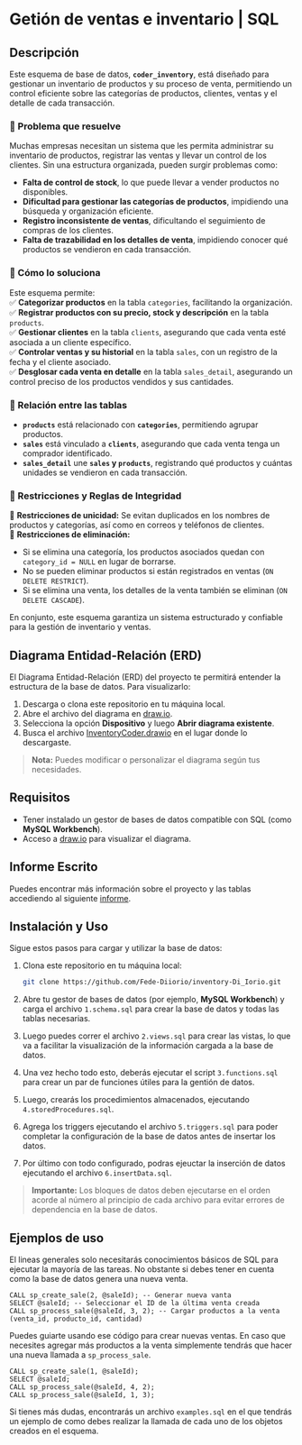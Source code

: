 # Getión de ventas e inventario | SQL

## Descripción

Este esquema de base de datos, **`coder_inventory`**, está diseñado para gestionar un inventario de productos y su proceso de venta, permitiendo un control eficiente sobre las categorías de productos, clientes, ventas y el detalle de cada transacción.

### **🔹 Problema que resuelve**

Muchas empresas necesitan un sistema que les permita administrar su inventario de productos, registrar las ventas y llevar un control de los clientes. Sin una estructura organizada, pueden surgir problemas como:

- **Falta de control de stock**, lo que puede llevar a vender productos no disponibles.
- **Dificultad para gestionar las categorías de productos**, impidiendo una búsqueda y organización eficiente.
- **Registro inconsistente de ventas**, dificultando el seguimiento de compras de los clientes.
- **Falta de trazabilidad en los detalles de venta**, impidiendo conocer qué productos se vendieron en cada transacción.

### **🔹 Cómo lo soluciona**

Este esquema permite:  
✅ **Categorizar productos** en la tabla `categories`, facilitando la organización.  
✅ **Registrar productos con su precio, stock y descripción** en la tabla `products`.  
✅ **Gestionar clientes** en la tabla `clients`, asegurando que cada venta esté asociada a un cliente específico.  
✅ **Controlar ventas y su historial** en la tabla `sales`, con un registro de la fecha y el cliente asociado.  
✅ **Desglosar cada venta en detalle** en la tabla `sales_detail`, asegurando un control preciso de los productos vendidos y sus cantidades.

### **🔹 Relación entre las tablas**

- **`products`** está relacionado con **`categories`**, permitiendo agrupar productos.
- **`sales`** está vinculado a **`clients`**, asegurando que cada venta tenga un comprador identificado.
- **`sales_detail`** une **`sales` y `products`**, registrando qué productos y cuántas unidades se vendieron en cada transacción.

### **🔹 Restricciones y Reglas de Integridad**

🔹 **Restricciones de unicidad:** Se evitan duplicados en los nombres de productos y categorías, así como en correos y teléfonos de clientes.  
🔹 **Restricciones de eliminación:**

- Si se elimina una categoría, los productos asociados quedan con `category_id = NULL` en lugar de borrarse.
- No se pueden eliminar productos si están registrados en ventas (`ON DELETE RESTRICT`).
- Si se elimina una venta, los detalles de la venta también se eliminan (`ON DELETE CASCADE`).

En conjunto, este esquema garantiza un sistema estructurado y confiable para la gestión de inventario y ventas.

## Diagrama Entidad-Relación (ERD)

El Diagrama Entidad-Relación (ERD) del proyecto te permitirá entender la estructura de la base de datos. Para visualizarlo:

1. Descarga o clona este repositorio en tu máquina local.
2. Abre el archivo del diagrama en [draw.io](https://app.diagrams.net/).
3. Selecciona la opción **Dispositivo** y luego **Abrir diagrama existente**.
4. Busca el archivo [InventoryCoder.drawio](https://github.com/Fede-Diiorio/inventory-Di_Iorio/blob/main/InventoryCoder.drawio) en el lugar donde lo descargaste.

> **Nota:** Puedes modificar o personalizar el diagrama según tus necesidades.

## Requisitos

- Tener instalado un gestor de bases de datos compatible con SQL (como **MySQL Workbench**).
- Acceso a [draw.io](https://app.diagrams.net/) para visualizar el diagrama.

## Informe Escrito

Puedes encontrar más información sobre el proyecto y las tablas accediendo al siguiente [informe](https://drive.google.com/file/d/1rTDs8yyLNltXdM5anJH5yGsNwmHJAMUq/view?usp=drive_link).

## Instalación y Uso

Sigue estos pasos para cargar y utilizar la base de datos:

1. Clona este repositorio en tu máquina local:

   ```bash
   git clone https://github.com/Fede-Diiorio/inventory-Di_Iorio.git
   ```

2. Abre tu gestor de bases de datos (por ejemplo, **MySQL Workbench**) y carga el archivo `1.schema.sql` para crear la base de datos y todas las tablas necesarias.
3. Luego puedes correr el archivo `2.views.sql` para crear las vistas, lo que va a facilitar la visualización de la información cargada a la base de datos.
4. Una vez hecho todo esto, deberás ejecutar el script `3.functions.sql` para crear un par de funciones útiles para la gentión de datos.
5. Luego, crearás los procedimientos almacenados, ejecutando `4.storedProcedures.sql`.
6. Agrega los triggers ejecutando el archivo `5.triggers.sql` para poder completar la configuración de la base de datos antes de insertar los datos.
7. Por último con todo configurado, podras ejeuctar la inserción de datos ejecutando el archivo `6.insertData.sql`.

> **Importante:** Los bloques de datos deben ejecutarse en el orden acorde al número al principio de cada archivo para evitar errores de dependencia en la base de datos.

## Ejemplos de uso

El lineas generales solo necesitarás conocimientos básicos de SQL para ejecutar la mayoría de las tareas. No obstante si debes tener en cuenta como la base de datos genera una nueva venta.

    CALL sp_create_sale(2, @saleId); -- Generar nueva vanta
    SELECT @saleId; -- Seleccionar el ID de la última venta creada
    CALL sp_process_sale(@saleId, 3, 2); -- Cargar productos a la venta (venta_id, producto_id, cantidad)

Puedes guiarte usando ese código para crear nuevas ventas. En caso que necesites agregar más productos a la venta simplemente tendrás que hacer una nueva llamada a `sp_process_sale`.

    CALL sp_create_sale(1, @saleId);
    SELECT @saleId;
    CALL sp_process_sale(@saleId, 4, 2);
    CALL sp_process_sale(@saleId, 1, 3);

Si tienes más dudas, encontrarás un archivo `examples.sql` en el que tendrás un ejemplo de como debes realizar la llamada de cada uno de los objetos creados en el esquema.
